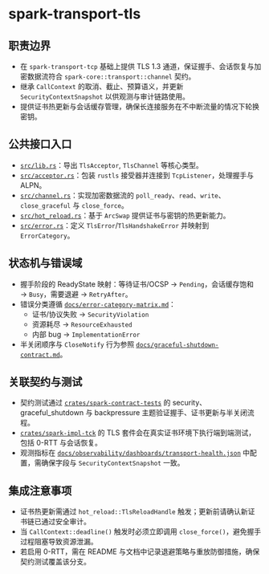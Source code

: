 # spark-transport-tls

## 职责边界
- 在 `spark-transport-tcp` 基础上提供 TLS 1.3 通道，保证握手、会话恢复与加密数据流符合 `spark-core::transport::channel` 契约。
- 继承 `CallContext` 的取消、截止、预算语义，并更新 `SecurityContextSnapshot` 以供观测与审计链路使用。
- 提供证书热更新与会话缓存管理，确保长连接服务在不中断流量的情况下轮换密钥。

## 公共接口入口
- [`src/lib.rs`](./src/lib.rs)：导出 `TlsAcceptor`, `TlsChannel` 等核心类型。
- [`src/acceptor.rs`](./src/acceptor.rs)：包装 `rustls` 接受器并连接到 `TcpListener`，处理握手与 ALPN。
- [`src/channel.rs`](./src/channel.rs)：实现加密数据流的 `poll_ready`、`read`、`write`、`close_graceful` 与 `close_force`。
- [`src/hot_reload.rs`](./src/hot_reload.rs)：基于 `ArcSwap` 提供证书与密钥的热更新能力。
- [`src/error.rs`](./src/error.rs)：定义 `TlsError`/`TlsHandshakeError` 并映射到 `ErrorCategory`。

## 状态机与错误域
- 握手阶段的 ReadyState 映射：等待证书/OCSP → `Pending`，会话缓存饱和 → `Busy`，需要退避 → `RetryAfter`。
- 错误分类遵循 [`docs/error-category-matrix.md`](../../../docs/error-category-matrix.md)：
  - 证书/协议失败 → `SecurityViolation`
  - 资源耗尽 → `ResourceExhausted`
  - 内部 bug → `ImplementationError`
- 半关闭顺序与 `CloseNotify` 行为参照 [`docs/graceful-shutdown-contract.md`](../../../docs/graceful-shutdown-contract.md)。

## 关联契约与测试
- 契约测试通过 [`crates/spark-contract-tests`](../../spark-contract-tests) 的 security、graceful_shutdown 与 backpressure 主题验证握手、证书更新与半关闭流程。
- [`crates/spark-impl-tck`](../../spark-impl-tck) 的 TLS 套件会在真实证书环境下执行端到端测试，包括 0-RTT 与会话恢复。
- 观测指标在 [`docs/observability/dashboards/transport-health.json`](../../../docs/observability/dashboards/transport-health.json) 中配置，需确保字段与 `SecurityContextSnapshot` 一致。

## 集成注意事项
- 证书热更新需通过 `hot_reload::TlsReloadHandle` 触发；更新前请确认新证书链已通过安全审计。
- 当 `CallContext::deadline()` 触发时必须立即调用 `close_force()`，避免握手过程阻塞导致资源泄漏。
- 若启用 0-RTT，需在 README 与文档中记录退避策略与重放防御措施，确保契约测试覆盖该分支。

